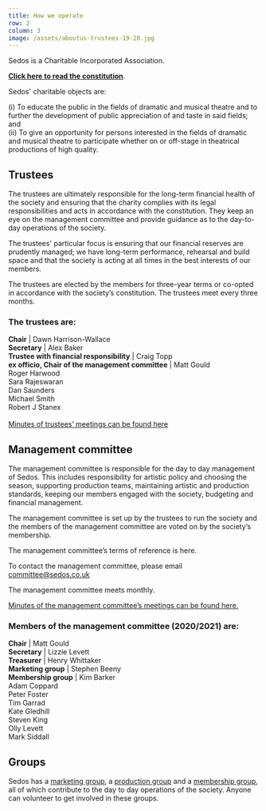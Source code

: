 ```yaml
---
title: How we operate
row: 2
column: 3
image: /assets/aboutus-trustees-19-20.jpg
---
```

Sedos is a Charitable Incorporated Association.

**[Click here to read the constitution](/assets/SedosConstitution.pdf)**.

Sedos' charitable objects are:

(i) To educate the public in the fields of dramatic and musical theatre and to further the development of public appreciation of and taste in said fields; and\
(ii) To give an opportunity for persons interested in the fields of dramatic and musical theatre to participate whether on or off-stage in theatrical productions of high quality.

## Trustees

The trustees are ultimately responsible for the long-term financial health of the society and ensuring that the charity complies with its legal responsibilities and acts in accordance with the constitution. They keep an eye on the management committee and provide guidance as to the day-to-day operations of the society. 

The trustees' particular focus is ensuring that our financial reserves are prudently managed; we have long-term performance, rehearsal and build space and that the society is acting at all times in the best interests of our members. 

The trustees are elected by the members for three-year terms or co-opted in accordance with the society’s constitution. The trustees meet every three months.

### The trustees are:

**Chair** | Dawn Harrison-Wallace\
**Secretary** | Alex Baker\
**Trustee with financial responsibility** | Craig Topp\
**ex officio, Chair of the management committee** | Matt Gould\
Roger Harwood\
Sara Rajeswaran\
Dan Saunders \
Michael Smith\
Robert J Stanex\
\
[Minutes of trustees’ meetings can be found here](https://www.dropbox.com/sh/pz59ex3iwl1dvtu/AABG_C87fxRnti2LwMAJe_gga?dl=0)

## Management committee

The management committee is responsible for the day to day management of Sedos. This includes responsibility for artistic policy and choosing the season, supporting production teams, maintaining artistic and production standards, keeping our members engaged with the society, budgeting and financial management.

The management committee is set up by the trustees to run the society and the members of the management committee are voted on by the society’s membership.

The management committee’s terms of reference is here.

To contact the management committee, please email [committee@sedos.co.uk](mailto:committee@sedos.co.uk)

The management committee meets monthly.

[Minutes of the management committee’s meetings can be found here.](https://www.dropbox.com/sh/4k5xzud0xtt4nkv/AABLzsgMFefnoHVIol9sXx74a?dl=0)

### Members of the management committee (2020/2021) are:

**Chair** | Matt Gould \
**Secretary** | Lizzie Levett \
**Treasurer** | Henry Whittaker\
**Marketing group** | Stephen Beeny \
**Membership group** | Kim Barker \
Adam Coppard\
Peter Foster\
Tim Garrad\
Kate Gledhill\
Steven King\
Olly Levett \
Mark Siddall

## Groups

Sedos has a [marketing group](/groups/marketing), a [production group](/groups/production) and a [membership group](/groups/membership), all of which contribute to the day to day operations of the society. Anyone can volunteer to get involved in these groups.